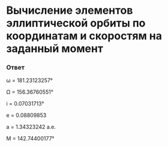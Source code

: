 # Вычисление элементов эллиптической орбиты по координатам и скоростям на заданный момент
### Ответ
ω = 181.23123257°

Ω = 156.36760551°

i = 0.07031713°

e = 0.08809853

a = 1.34323242 a.e.

M = 142.74400177°
